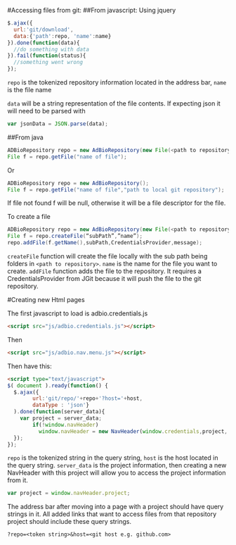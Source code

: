 #Accessing files from git:
##From javascript:
Using jquery 


```javascript
$.ajax({
  url:'git/download',
  data:{'path':repo, 'name':name}
}).done(function(data){
  //do something with data
}).fail(function(status){
  //something went wrong
});
```

```repo``` is the tokenized repository information located in the address bar,
```name``` is the file name


```data``` will be a string representation of the file contents. If expecting json it will need to be parsed with 
```javascript
var jsonData = JSON.parse(data);
```


##From java

```java
ADBioRepository repo = new AdBioRepository(new File(<path to repository>));
File f = repo.getFile("name of file");
```

Or

```java
ADBioRepository repo = new AdBioRepository();
File f = repo.getFile("name of file","path to local git repository");
```

If file not found f will be null, otherwise it will be a file descriptor for the file.




To create a file
```java
ADBioRepository repo = new AdBioRepository(new File(<path to repository>));
File f = repo.createFile(“subPath”,”name”);
repo.addFile(f.getName(),subPath,CredentialsProvider,message);
```

```createFile``` function will create the file locally with the sub path being folders in ```<path to repository>```. ```name``` is the name for the file you want to create. ```addFile``` function  adds the file to the repository. It requires a CredentialsProvider from JGit because it will push the file to the git repository.


#Creating new Html pages

The first javascript to load is adbio.credentials.js
```html
<script src="js/adbio.credentials.js"></script>
```
Then
```html
<script src="js/adbio.nav.menu.js"></script>
```
Then have this:
```html
<script type="text/javascript">
$( document ).ready(function() {
  $.ajax({
        url:'git/repo/'+repo+'?host='+host,
        dataType : 'json'}
  ).done(function(server_data){
    var project = server_data;
        if(!window.navHeader)
          window.navHeader = new NavHeader(window.credentials,project,'');
  });
});
```
```repo``` is the tokenized string in the query string, ```host``` is the host located in the query string.
```server_data``` is the project information, then creating a new NavHeader with this project will allow you to access the project information from it.

```javascript
var project = window.navHeader.project;
```

The address bar after moving into a page with a project should have query strings in it. All added links that want to access files from that repository project should include these query strings.


```?repo=<token string>&host=<git host e.g. github.com>```




